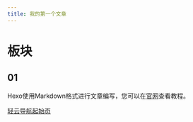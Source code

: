 ```yaml
---
title: 我的第一个文章
---
```

# 板块

## 01

Hexo使用Markdown格式进行文章编写，您可以在[官网](https://markdown.com.cn)查看教程。  

[轻云导航起始页](https://redish111.github.io)
